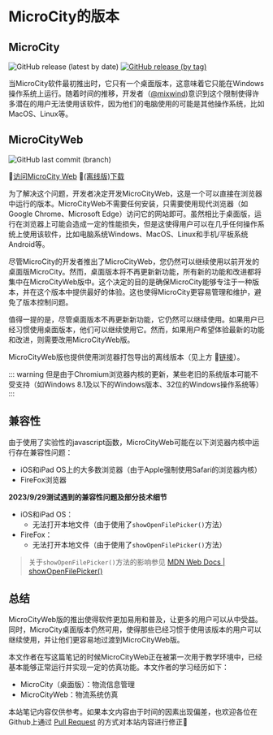 # MicroCity的版本
## MicroCity
![GitHub release (latest by date)](https://img.shields.io/github/v/release/microcity/Desktop) [![GitHub release (by tag)](https://img.shields.io/github/downloads/microcity/Desktop/latest/total)](https://github.com/microcity/Desktop/releases/latest)

当MicroCity软件最初推出时，它只有一个桌面版本，这意味着它只能在Windows操作系统上运行。随着时间的推移，开发者（[@mixwind](https://github.com/sunzhuo))意识到这个限制使得许多潜在的用户无法使用该软件，因为他们的电脑使用的可能是其他操作系统，比如MacOS、Linux等。

## MicroCityWeb
![GitHub last commit (branch)](https://img.shields.io/github/last-commit/microcity/microcity.github.io/master)

🎯[访问MicroCity Web](https://microcityweb.gitee.io) 📍[(离线版)下载](https://gitee.com/microcityweb/microcityweb/releases/latest)

为了解决这个问题，开发者决定开发MicroCityWeb，这是一个可以直接在浏览器中运行的版本。MicroCityWeb不需要任何安装，只需要使用现代浏览器（如Google Chrome、Microsoft Edge）访问它的网站即可。虽然相比于桌面版，运行在浏览器上可能会造成一定的性能损失，但是这使得用户可以在几乎任何操作系统上使用该软件，比如电脑系统Windows、MacOS、Linux和手机/平板系统Android等。

尽管MicroCity的开发者推出了MicroCityWeb，您仍然可以继续使用以前开发的桌面版MicroCity。然而，桌面版本将不再更新新功能，所有新的功能和改进都将集中在MicroCityWeb版中。这个决定的目的是确保MicroCity能够专注于一种版本，并在这个版本中提供最好的体验。这也使得MicroCity更容易管理和维护，避免了版本控制问题。

值得一提的是，尽管桌面版本不再更新新功能，它仍然可以继续使用。如果用户已经习惯使用桌面版本，他们可以继续使用它。然而，如果用户希望体验最新的功能和改进，则需要改用MicroCityWeb版。

MicroCityWeb版也提供使用浏览器打包导出的离线版本（见上方 🔗[链接](#microcityweb)）。

::: warning
但是由于Chromium浏览器内核的更新，某些老旧的系统版本可能不受支持（如Windows 8.1及以下的Windows版本、32位的Windows操作系统等）
:::

## 兼容性
由于使用了实验性的javascript函数，MicroCityWeb可能在以下浏览器内核中运行存在兼容性问题：
* iOS和iPad OS上的大多数浏览器（由于Apple强制使用Safari的浏览器内核）
* FireFox浏览器

**2023/9/29测试遇到的兼容性问题及部分技术细节**
* iOS和iPad OS：
  * 无法打开本地文件（由于使用了`showOpenFilePicker()`方法）
* FireFox：
  * 无法打开本地文件（由于使用了`showOpenFilePicker()`方法）

> 关于`showOpenFilePicker()`方法的影响参见 [MDN Web Docs | showOpenFilePicker()](https://developer.mozilla.org/zh-CN/docs/Web/API/window/showOpenFilePicker#%E6%B5%8F%E8%A7%88%E5%99%A8%E5%85%BC%E5%AE%B9%E6%80%A7)

## 总结
MicroCityWeb版的推出使得软件更加易用和普及，让更多的用户可以从中受益。同时，MicroCity桌面版本仍然可用，使得那些已经习惯于使用该版本的用户可以继续使用，并让他们更容易地过渡到MicroCityWeb版。

本文作者在写这篇笔记的时候MicroCityWeb正在被第一次用于教学环境中，已经基本能够正常运行并实现一定的仿真功能。本文作者的学习经历如下：
* MicroCity（桌面版）：物流信息管理
* MicroCityWeb：物流系统仿真

本站笔记内容仅供参考。如果本文内容由于时间的因素出现偏差，也欢迎各位在Github上通过 [Pull Request](https://github.com/huuhghhgyg/MicroCityNotes/pulls) 的方式对本站内容进行修正🥳